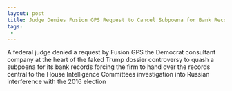 ```yaml
---
layout: post
title: Judge Denies Fusion GPS Request to Cancel Subpoena for Bank Records
tags:
 -
---
```

A federal judge denied a request by Fusion GPS the Democrat consultant company at the heart of the faked Trump dossier controversy to quash a subpoena for its bank records forcing the firm to hand over the records central to the House Intelligence Committees investigation into Russian interference with the 2016 election
